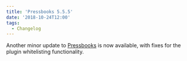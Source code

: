 ```yaml
---
title: 'Pressbooks 5.5.5'
date: '2018-10-24T12:00'
tags:
  - Changelog
---
```


Another minor update to
[Pressbooks](https://github.com/pressbooks/pressbooks/releases/5.5.5) is now available,
with fixes for the plugin whitelisting functionality.

